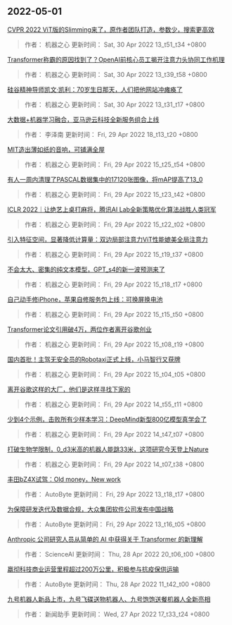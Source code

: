 
## 2022-05-01

 [CVPR 2022   ViT版的Slimming来了，原作者团队打造，参数少，搜索更高效](https://www.jiqizhixin.com/articles/2022-04-30-3)

> 作者： 机器之心  更新时间： Sat, 30 Apr 2022 13_t51_t34 +0800

 [Transformer称霸的原因找到了？OpenAI前核心员工揭开注意力头协同工作机理](https://www.jiqizhixin.com/articles/2022-04-30-2)

> 作者： 机器之心  更新时间： Sat, 30 Apr 2022 13_t39_t58 +0800

 [硅谷精神导师凯文·凯利：70岁生日那天，人们把他网站冲瘫痪了](https://www.jiqizhixin.com/articles/2022-04-30)

> 作者： 机器之心  更新时间： Sat, 30 Apr 2022 13_t31_t17 +0800

 [大数据+机器学习融合，亚马逊云科技全新服务组合上线](https://www.jiqizhixin.com/articles/2022-04-29-15)

> 作者： 李泽南  更新时间： Fri, 29 Apr 2022 18_t13_t20 +0800

 [MIT造出薄如纸的音响，可铺满全屋](https://www.jiqizhixin.com/articles/2022-04-29-14)

> 作者： 机器之心  更新时间： Fri, 29 Apr 2022 15_t25_t54 +0800

 [有人一周内清理了PASCAL数据集中的17120张图像，将mAP提高了13_0](https://www.jiqizhixin.com/articles/2022-04-29-13)

> 作者： 机器之心  更新时间： Fri, 29 Apr 2022 15_t23_t42 +0800

 [ICLR 2022｜让绝艺上桌打麻将，腾讯AI Lab全新策略优化算法战胜人类冠军](https://www.jiqizhixin.com/articles/2022-04-29-12)

> 作者： 机器之心  更新时间： Fri, 29 Apr 2022 15_t22_t02 +0800

 [引入特征空间，显著降低计算量：双边局部注意力ViT性能媲美全局注意力](https://www.jiqizhixin.com/articles/2022-04-29-11)

> 作者： 机器之心  更新时间： Fri, 29 Apr 2022 15_t19_t37 +0800

 [不会太大、密集的纯文本模型，GPT_s4的新一波预测来了](https://www.jiqizhixin.com/articles/2022-04-29-10)

> 作者： 机器之心  更新时间： Fri, 29 Apr 2022 15_t18_t17 +0800

 [自己动手修iPhone，苹果自修服务包上线：可换屏换电池](https://www.jiqizhixin.com/articles/2022-04-29-9)

> 作者： 机器之心  更新时间： Fri, 29 Apr 2022 15_t15_t50 +0800

 [Transformer论文引用破4万，两位作者离开谷歌创业](https://www.jiqizhixin.com/articles/2022-04-29-8)

> 作者： 机器之心  更新时间： Fri, 29 Apr 2022 15_t08_t19 +0800

 [国内首批！主驾无安全员的Robotaxi正式上线，小马智行又获牌](https://www.jiqizhixin.com/articles/2022-04-29-7)

> 作者： 机器之心  更新时间： Fri, 29 Apr 2022 15_t04_t05 +0800

 [离开谷歌这样的大厂，他们是这样寻找下家的](https://www.jiqizhixin.com/articles/2022-04-29-6)

> 作者： 机器之心  更新时间： Fri, 29 Apr 2022 14_t55_t11 +0800

 [少到4个示例，击败所有少样本学习：DeepMind新型800亿模型真学会了](https://www.jiqizhixin.com/articles/2022-04-29-5)

> 作者： 机器之心  更新时间： Fri, 29 Apr 2022 14_t47_t07 +0800

 [打破生物学限制，0_d3米高的机器人能跳33米，这项研究今天登上Nature](https://www.jiqizhixin.com/articles/2022-04-29-4)

> 作者： 机器之心  更新时间： Fri, 29 Apr 2022 14_t07_t38 +0800

 [丰田bZ4X试驾：Old money，New work](https://www.jiqizhixin.com/articles/2022-04-29-3)

> 作者： AutoByte  更新时间： Fri, 29 Apr 2022 13_t18_t17 +0800

 [为保障研发迭代及数据合规，大众集团软件公司发布中国战略](https://www.jiqizhixin.com/articles/2022-04-29-2)

> 作者： AutoByte  更新时间： Fri, 29 Apr 2022 13_t16_t05 +0800

 [Anthropic 公司研究人员从简单的 AI 中获得关于 Transformer 的新理解](https://www.jiqizhixin.com/articles/2022-04-28-4)

> 作者： ScienceAI  更新时间： Thu, 28 Apr 2022 20_t06_t00 +0800

 [嬴彻科技商业运营里程超过200万公里，积极参与抗疫保供运输](https://www.jiqizhixin.com/articles/2022-04-28-2)

> 作者： AutoByte  更新时间： Thu, 28 Apr 2022 11_t42_t00 +0800

 [九号机器人新品上市，九号飞碟送物机器人、九号饱饱送餐机器人全新亮相](https://www.jiqizhixin.com/articles/2022-04-27-4)

> 作者： 新闻助手  更新时间： Wed, 27 Apr 2022 17_t33_t24 +0800
